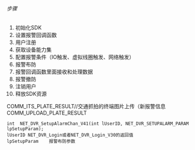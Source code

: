 ###### 步骤
1. 初始化SDK
2. 设置报警回调函数
3. 用户注册
4. 获取设备能力集
5. 配置报警条件（IO触发、虚拟线圈触发、网络触发）
6. 报警布防
7. 报警回调函数里面接收和处理数据
8. 报警撤防
9. 注销用户
10. 释放SDK资源

COMM_ITS_PLATE_RESULT//交通抓拍的终端图片上传（新报警信息
COMM_UPLOAD_PLATE_RESULT
```
int  NET_DVR_SetupAlarmChan_V41(int lUserID, NET_DVR_SETUPALARM_PARAM lpSetupParam);
lUserID	NET_DVR_Login或者NET_DVR_Login_V30的返回值
lpSetupParam	报警布防参数
```
